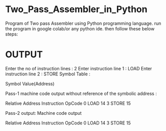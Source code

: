 # Two_Pass_Assembler_in_Python
Program of Two pass Assembler using Python programming language. 
run the program in google colab/or any python ide.
then follow these below steps:

# OUTPUT
Enter the no of instruction lines : 2
Enter instruction line 1 : LOAD
Enter instruction line 2 : STORE
Symbol Table  :  


 Symbol           Value(Address)

 Pass-1 machine code output without reference of the symbolic address : 

Relative Address Instruction     OpCode
0                                 LOAD                  14 
3                                 STORE                  15 

 Pass-2 output: Machine code output 
 
Relative Address Instruction     OpCode
0                                 LOAD                  14 
3                                 STORE                  15 

